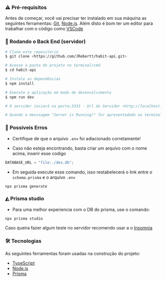 ### ⚠ Pré-requisitos

Antes de começar, você vai precisar ter instalado em sua máquina as seguintes ferramentas:
[Git](https://git-scm.com), [Node.js](https://nodejs.org/en/).
Além disto é bom ter um editor para trabalhar com o código como [VSCode](https://code.visualstudio.com/)

### 🎲 Rodando o Back End (servidor)

```bash
# Clone este repositório
$ git clone <https://github.com/JRebertt/habit-api.git>

# Acesse a pasta do projeto no terminal/cmd
$ cd habit-api

# Instale as dependências
$ npm install

# Execute a aplicação em modo de desenvolvimento
$ npm run dev

# O servidor inciará na porta:3333 - Url do Servidor <http://localhost:3333>

# Quando a menssagem "Server is Running!" for apresentadado no terminal, seu servidor estará ligado e rodando localmente!

```

### 👾 Possiveis Erros

- Certifique de que o arquivo `.env` foi adiacionado corretamente!

- Caso não esteja encontrando, basta criar um arquivo com o nome acima, inserir esse codigo

```javascript
DATABASE_URL = "file:./dev.db";
```

- Em seguida execute esse comando, isso restabelecerá o link entre o `schema.prisma` e o arquivo `.env`

```node
npx prisma generate
```

### ◭ Prisma studio

- Para uma melhor experiencia com o DB do prisma, use o comando:

```node
npx prisma studio
```

Caso queira fazer algum teste no servidor recomendo usar a o [Insomnia](https://insomnia.rest/download)

### 🛠 Tecnologias

As seguintes ferramentas foram usadas na construção do projeto:

- [TypeScript](https://www.typescriptlang.org/)
- [Node.js](https://nodejs.org/en/)
- [Prisma](https://www.prisma.io/)
